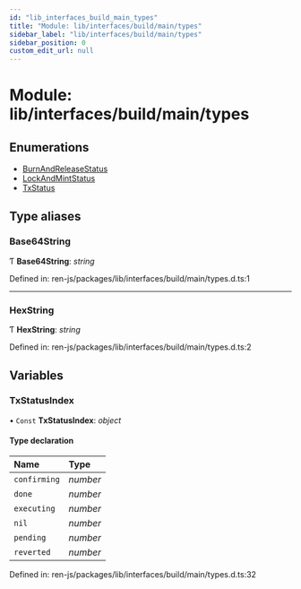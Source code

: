 ```yaml
---
id: "lib_interfaces_build_main_types"
title: "Module: lib/interfaces/build/main/types"
sidebar_label: "lib/interfaces/build/main/types"
sidebar_position: 0
custom_edit_url: null
---
```


# Module: lib/interfaces/build/main/types

## Enumerations

- [BurnAndReleaseStatus](../enums/lib_interfaces_build_main_types.burnandreleasestatus.md)
- [LockAndMintStatus](../enums/lib_interfaces_build_main_types.lockandmintstatus.md)
- [TxStatus](../enums/lib_interfaces_build_main_types.txstatus.md)

## Type aliases

### Base64String

Ƭ **Base64String**: *string*

Defined in: ren-js/packages/lib/interfaces/build/main/types.d.ts:1

___

### HexString

Ƭ **HexString**: *string*

Defined in: ren-js/packages/lib/interfaces/build/main/types.d.ts:2

## Variables

### TxStatusIndex

• `Const` **TxStatusIndex**: *object*

#### Type declaration

| Name | Type |
| :------ | :------ |
| `confirming` | *number* |
| `done` | *number* |
| `executing` | *number* |
| `nil` | *number* |
| `pending` | *number* |
| `reverted` | *number* |

Defined in: ren-js/packages/lib/interfaces/build/main/types.d.ts:32
